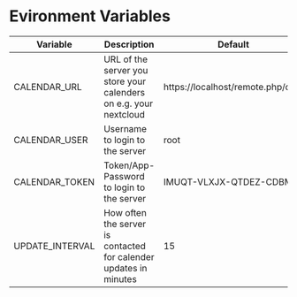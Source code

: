 # Evironment Variables

 Variable        | Description                                                       | Default                           
-----------------|-------------------------------------------------------------------|-----------------------------------
 CALENDAR_URL    | URL of the server you store your calenders on e.g. your nextcloud | https://localhost/remote.php/dav/ 
 CALENDAR_USER   | Username to login to the server                                   | root                              
 CALENDAR_TOKEN  | Token/App-Password to login to the server                         | IMUQT-VLXJX-QTDEZ-CDBMW           
 UPDATE_INTERVAL | How often the server is contacted for calender updates in minutes | 15                                


